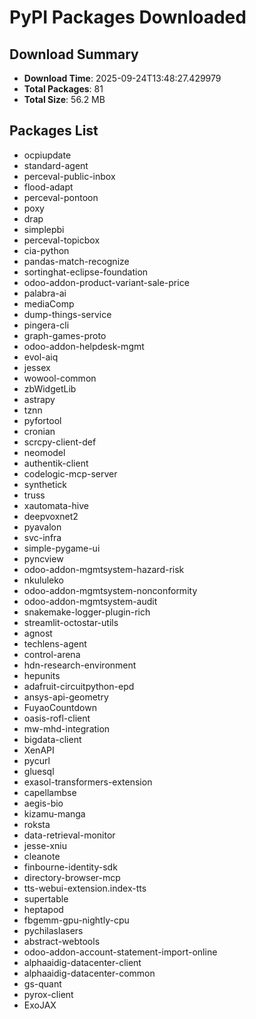 # PyPI Packages Downloaded

## Download Summary
- **Download Time**: 2025-09-24T13:48:27.429979
- **Total Packages**: 81
- **Total Size**: 56.2 MB

## Packages List
- ocpiupdate
- standard-agent
- perceval-public-inbox
- flood-adapt
- perceval-pontoon
- poxy
- drap
- simplepbi
- perceval-topicbox
- cia-python
- pandas-match-recognize
- sortinghat-eclipse-foundation
- odoo-addon-product-variant-sale-price
- palabra-ai
- mediaComp
- dump-things-service
- pingera-cli
- graph-games-proto
- odoo-addon-helpdesk-mgmt
- evol-aiq
- jessex
- wowool-common
- zbWidgetLib
- astrapy
- tznn
- pyfortool
- cronian
- scrcpy-client-def
- neomodel
- authentik-client
- codelogic-mcp-server
- synthetick
- truss
- xautomata-hive
- deepvoxnet2
- pyavalon
- svc-infra
- simple-pygame-ui
- pyncview
- odoo-addon-mgmtsystem-hazard-risk
- nkululeko
- odoo-addon-mgmtsystem-nonconformity
- odoo-addon-mgmtsystem-audit
- snakemake-logger-plugin-rich
- streamlit-octostar-utils
- agnost
- techlens-agent
- control-arena
- hdn-research-environment
- hepunits
- adafruit-circuitpython-epd
- ansys-api-geometry
- FuyaoCountdown
- oasis-rofl-client
- mw-mhd-integration
- bigdata-client
- XenAPI
- pycurl
- gluesql
- exasol-transformers-extension
- capellambse
- aegis-bio
- kizamu-manga
- roksta
- data-retrieval-monitor
- jesse-xniu
- cleanote
- finbourne-identity-sdk
- directory-browser-mcp
- tts-webui-extension.index-tts
- supertable
- heptapod
- fbgemm-gpu-nightly-cpu
- pychilaslasers
- abstract-webtools
- odoo-addon-account-statement-import-online
- alphaaidig-datacenter-client
- alphaaidig-datacenter-common
- gs-quant
- pyrox-client
- ExoJAX
